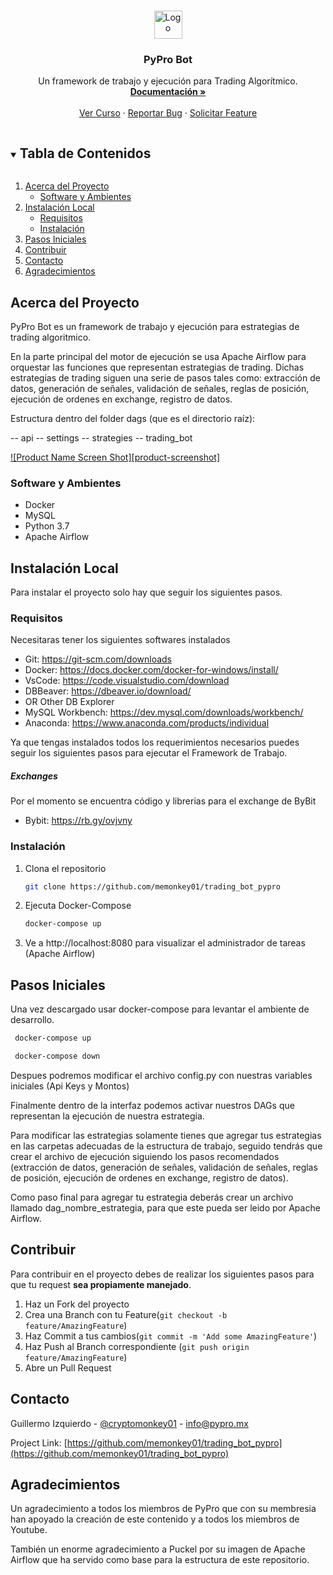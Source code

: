<!-- PROJECT LOGO -->
<br />
<p align="center">
  <a href="https://github.com/">
    <img src="https://www.pypro.mx/static/material/img/logo_45px.png" alt="Logo" height="45px">
  </a>

  <h3 align="center">PyPro Bot</h3>

  <p align="center">
    Un framework de trabajo y ejecución para Trading Algorítmico.
    <br />
    <a href=""><strong>Documentación »</strong></a>
    <br />
    <br />
    <a href="https://www.pypro.mx/premium/curso-trading-algoritmico">Ver Curso</a>
    ·
    <a href="">Reportar Bug</a>
    ·
    <a href="">Solicitar Feature</a>
  </p>
</p>



<!-- TABLE OF CONTENTS -->
<details open="open">
  <summary><h2 style="display: inline-block">Tabla de Contenidos</h2></summary>
  <ol>
    <li>
      <a href="#acerca-del-proyecto">Acerca del Proyecto</a>
      <ul>
        <li><a href="#software-y-ambientes">Software y Ambientes</a></li>
      </ul>
    </li>
    <li>
      <a href="#getting-started">Instalación Local</a>
      <ul>
        <li><a href="#requisitos">Requisitos</a></li>
        <li><a href="#instalación">Instalación</a></li>
      </ul>
    </li>
    <li><a href="#pasos-iniciales">Pasos Iniciales</a></li>
    <li><a href="#contribuir">Contribuir</a></li>
    <li><a href="#contacto">Contacto</a></li>
    <li><a href="#agradecimientos">Agradecimientos</a></li>
  </ol>
</details>



<!-- ABOUT THE PROJECT -->
## Acerca del Proyecto

PyPro Bot es un framework de trabajo y ejecución para estrategias de trading algoritmico. 

En la parte principal del motor de ejecución se usa Apache Airflow para orquestar las funciones que representan estrategias de trading. Dichas estrategias de trading siguen una serie de pasos tales como: extracción de datos, generación de señales, validación de señales, reglas de posición, ejecución de ordenes en exchange, registro de datos.

Estructura dentro del folder dags (que es el directorio raíz):

-- api
-- settings
-- strategies
-- trading_bot


[![Product Name Screen Shot][product-screenshot]](https://pypro.mx/)


### Software y Ambientes

* Docker []()
* MySQL []()
* Python 3.7[]()
* Apache Airflow []()



<!-- GETTING STARTED -->
## Instalación Local

Para instalar el proyecto solo hay que seguir los siguientes pasos.

### Requisitos

Necesitaras tener los siguientes softwares instalados
* Git: https://git-scm.com/downloads
* Docker: https://docs.docker.com/docker-for-windows/install/
* VsCode: https://code.visualstudio.com/download
* DBBeaver: https://dbeaver.io/download/
* OR Other DB Explorer
* MySQL Workbench: https://dev.mysql.com/downloads/workbench/
* Anaconda: https://www.anaconda.com/products/individual

Ya que tengas instalados todos los requerimientos necesarios puedes seguir los siguientes pasos para ejecutar el Framework de Trabajo.


##### Exchanges

Por el momento se encuentra código y librerias para el exchange de ByBit

* Bybit: https://rb.gy/ovjvny

### Instalación

1. Clona el repositorio
   ```sh
   git clone https://github.com/memonkey01/trading_bot_pypro
   ```
2. Ejecuta Docker-Compose
   ```sh
   docker-compose up
   ```
3. Ve a http://localhost:8080 para visualizar el administrador de tareas (Apache Airflow)


<!-- USAGE EXAMPLES -->
## Pasos Iniciales

Una vez descargado usar docker-compose para levantar el ambiente de desarrollo.

   ```sh
    docker-compose up

    docker-compose down

   ```
   
Despues podremos modificar el archivo config.py con nuestras variables iniciales (Api Keys y Montos)

Finalmente dentro de la interfaz podemos activar nuestros DAGs que representan la ejecución de nuestra estrategia.

Para modificar las estrategias solamente tienes que agregar tus estrategias en las carpetas adecuadas de la estructura de trabajo, seguido tendrás que crear el archivo de ejecución siguiendo los pasos recomendados (extracción de datos, generación de señales, validación de señales, reglas de posición, ejecución de ordenes en exchange, registro de datos).

Como paso final para agregar tu estrategia deberás crear un archivo llamado dag_nombre_estrategia, para que este pueda ser leido por Apache Airflow.

<!-- CONTRIBUTING -->
## Contribuir

Para contribuir en el proyecto debes de realizar los siguientes pasos para que tu request  **sea propiamente manejado**.

1. Haz un Fork del proyecto
2. Crea una Branch con tu Feature(`git checkout -b feature/AmazingFeature`)
3. Haz Commit a tus cambios(`git commit -m 'Add some AmazingFeature'`)
4. Haz Push al Branch correspondiente (`git push origin feature/AmazingFeature`)
5. Abre un Pull Request


<!-- CONTACT -->
## Contacto

Guillermo Izquierdo - [@cryptomonkey01](https://twitter.com/cryptomonkey01) - info@pypro.mx

Project Link: [https://github.com/memonkey01/trading_bot_pypro](https://github.com/memonkey01/trading_bot_pypro)


<!-- MARKDOWN LINKS & IMAGES -->
<!-- https://www.markdownguide.org/basic-syntax/#reference-style-links -->
[contributors-shield]: https://img.shields.io/github/contributors/github_username/repo.svg?style=for-the-badge
[contributors-url]: https://github.com/github_username/repo/graphs/contributors
[forks-shield]: https://img.shields.io/github/forks/github_username/repo.svg?style=for-the-badge
[forks-url]: https://github.com/github_username/repo/network/members
[stars-shield]: https://img.shields.io/github/stars/github_username/repo.svg?style=for-the-badge
[stars-url]: https://github.com/github_username/repo/stargazers
[issues-shield]: https://img.shields.io/github/issues/github_username/repo.svg?style=for-the-badge
[issues-url]: https://github.com/github_username/repo/issues
[license-shield]: https://img.shields.io/github/license/github_username/repo.svg?style=for-the-badge
[license-url]: https://github.com/github_username/repo/blob/master/LICENSE.txt
[linkedin-shield]: https://img.shields.io/badge/-LinkedIn-black.svg?style=for-the-badge&logo=linkedin&colorB=555
[linkedin-url]: https://linkedin.com/in/github_username

## Agradecimientos

Un agradecimiento a todos los miembros de PyPro que con su membresia han apoyado la creación de este contenido y a todos los miembros de Youtube.

También un enorme agradecimiento a Puckel por su imagen de Apache Airflow que ha servido como base para la estructura de este repositorio.

